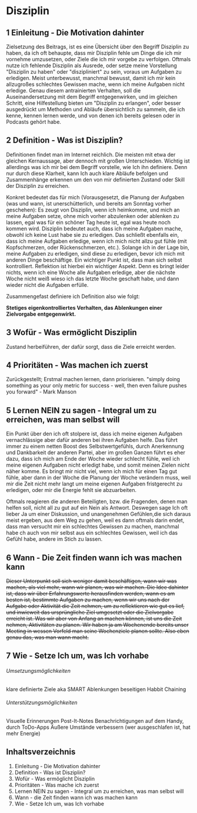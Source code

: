# Disziplin

## 1 Einleitung - Die Motivation dahinter

Zielsetzung des Beitrags, ist es eine Übersicht über den Begriff Disziplin zu haben, da ich oft behaupte, dass mir Disziplin fehle um Dinge die ich mir vornehme umzusetzen, oder Ziele die ich mir vorgebe zu verfolgen. Oftmals nutze ich fehlende Disziplin als Ausrede, oder setze meine Vorstellung "Disziplin zu haben" oder "diszipliniert" zu sein, voraus um Aufgaben zu erledigen. Meist unterbewusst, manchmal bewusst, damit ich mir kein allzugroßes schlechtes Gewissen mache, wenn ich meine Aufgaben nicht erledige.
Genau diesem antrainierten Verhalten, soll die Auseinandersetzung mit dem Begriff entgegenwirken, und im gleichen Schritt, eine Hilfestellung bieten um "Disziplin zu erlangen", oder besser ausgedrückt um Methoden und Abläufe übersichtlich zu sammeln, die ich kenne, kennen lernen werde, und von denen ich bereits gelesen oder in Podcasts gehört habe.

## 2 Definition - Was ist Disziplin? 

Definitionen findet man im Internet reichlich. Die meisten mit etwa der gleichen Kernaussage, aber dennoch mit großen Unterschieden. Wichtig ist allerdings was ich mir bei dem Begriff vorstelle, wie Ich ihn definiere. Denn nur durch diese Klarheit, kann Ich auch klare Abläufe befolgen und Zusammenhänge erkennen um den von mir definierten Zustand oder Skill der Disziplin zu erreichen.

Konkret bedeutet das für mich (Vorausgesetzt, die Planung der Aufgaben (was und wann, ist unerschütterlich, und bereits am Sonntag vorher geschehen):
Es zeugt von Disziplin, wenn ich heimkomme, und mich an meine Aufgaben setze, ohne mich vorher abzulenken oder ablenken zu lassen, egal was für ein schöner Tag heute ist, egal was heute noch kommen wird.
Disziplin bedeutet auch, dass ich meine Aufgaben mache, obwohl ich keine Lust habe sie zu erledigen. Das schließt ebenfalls ein, dass ich meine Aufgaben erledige, wenn ich mich nicht allzu gut fühle (mit Kopfschmerzen, oder Rückenschmerzen, etc.). 
Solange ich in der Lage bin, meine Aufgaben zu erledigen, sind diese zu erledigen, bevor ich mich mit anderen Dinge beschäftige. 
Ein wichtiger Punkt ist, dass man sich selbst kontrolliert. Reflektion ist hierbei ein wichtiger Aspekt. Denn es bringt leider nichts, wenn ich eine Woche alle Aufgaben erledige, aber die nächste Woche nicht weiß wieso ich das letzte Woche geschaft habe, und dann wieder nicht die Aufgaben erfülle.

Zusammengefast definiere ich Definition also wie folgt:

**Stetiges eigenkontrolliertes Verhalten, das Ablenkungen einer Zielvorgabe entgegenwirkt.**


## 3 Wofür - Was ermöglicht Disziplin 

Zustand herbeiführen, der dafür sorgt, dass die Ziele erreicht werden.

## 4 Prioritäten - Was machen ich zuerst

Zurückgestellt;
Erstmal machen lernen, dann priorisieren.
"simply doing something as your only metric for success - well, then even failure pushes you forward" - Mark Manson

## 5 Lernen NEIN zu sagen - Integral um zu erreichen, was man selbst will

Ein Punkt über den ich oft stolpere ist, dass ich meine eigenen Aufgaben vernachlässige aber dafür anderen bei ihren Aufgaben helfe. Das führt immer zu einem netten Boost des Selbstwertgefühls, durch Anerkennung und Dankbarkeit der anderen Partei, aber im großen Ganzen führt es eher dazu, dass ich mich am Ende der Woche wieder schlecht fühle, weil ich meine eigenen Aufgaben nicht erledigt habe, und somit meinen Zielen nicht näher komme. Es bringt mir nicht viel, wenn ich mich für einen Tag gut fühle, aber dann in der Woche die Planung der Woche verändern muss, weil mir die Zeit nicht mehr langt um meine eigenen Aufgaben fristgerecht zu erledigen, oder mir die Energie fehlt sie abzuarbeiten.

Oftmals reagieren die anderen Beteiligten, bzw. die Fragenden, denen man helfen soll, nicht all zu gut auf ein Nein als Antwort. Deswegen sage Ich oft lieber Ja um einer Diskussion, und unangenehmen Gefühlen,die sich daraus meist ergeben, aus dem Weg zu gehen, weil es dann oftmals darin endet, dass man versucht mir ein schlechtes Gewissen zu machen, manchmal habe ch auch von mir selbst aus ein schlechtes Gewissen, weil ich das Gefühl habe, andere im Stich zu lassen.


## 6 Wann - Die Zeit finden wann ich was machen kann

~~Dieser Unterpunkt soll sich weniger damit beschäftigen, wann wir was machen, als viel mehr, wann wir planen, was wir machen. Die Idee dahinter ist, dass wir über Erfahrungswerte herausfinden werden, wann es am besten ist, bestimmte Aufgaben zu machen, wenn wir uns nach der Aufgabe oder Aktivität die Zeit nehmen, um zu reflektieren wie gut es lief, und inwieweit das ursprüngliche Ziel umgesetzt oder die Zielvorgabe erreicht ist.
Was wir aber von Anfang an machen können, ist uns die Zeit nehmen, Aktivitäten zu planen. Wir haben ja am Wochenende bereits unser Meeting in wessen Vorfeld man seine Wochenziele planen sollte. Also eben genau das, was man wann macht.~~

## 7 Wie - Setze Ich um, was Ich vorhabe

###### Umsetzungsmöglichkeiten
klare definierte Ziele aka SMART
Ablenkungen beseitigen
Habbit Chaining

###### Unterstützungsmöglichkeiten
Visuelle Erinnerungen
Post-It-Notes
Benachrichtigungen auf dem Handy, durch ToDo-Apps
Äußere Umstände verbessern (wer ausgeschlafen ist, hat mehr Energie)

## Inhaltsverzeichnis

1. Einleitung - Die Motivation dahinter
2. Definition - Was ist Disziplin?
3. Wofür - Was ermöglicht Disziplin
4. Prioritäten - Was mache ich zuerst
5. Lernen NEIN zu sagen - Integral um zu erreichen, was man selbst will
6. Wann - die Zeit finden wann ich was machen kann
7. Wie - Setze Ich um, was Ich vorhabe